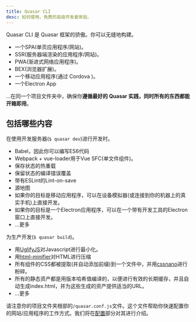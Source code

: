 ```yaml
---
title: Quasar CLI
desc: 如何使用，免费的高级开发者体验。
---
```


Quasar CLI 是 Quasar 框架的骄傲。你可以无缝地构建。

* 一个SPA(单页应用程序/网站)。
* SSR(服务器端渲染的应用程序/网站)。
* PWA(渐进式网络应用程序)。
* BEX(浏览器扩展)。
* 一个移动应用程序(通过 Cordova )。
* 一个Electron App

...在同一个项目文件夹中，确保你**遵循最好的 Quasar 实践，同时所有的东西都能开箱即用**。

<q-btn push no-caps color="brand-primary" ic-right=" launch" label="Install Quasar CLI" to="/quasar-cli/installation" class="q-mt-md" />

## 包括哪些内容

在使用开发服务器(`$ quasar dev`)进行开发时。

* Babel，因此你可以编写ES6代码
* Webpack + vue-loader用于Vue SFC(单文件组件)。
* 保存状态的热重载
* 保留状态的编译错误覆盖
* 带有ESLint的Lint-on-save
* 源地图
* 如果你的目标是移动应用程序，可以在设备模拟器(或连接到你的机器上的真实手机)上直接开发。
* 如果你的目标是一个Electron应用程序，可以在一个带有开发工具的Electron窗口上直接开发。
* ...更多

为生产开发(`$ quasar build`)。

* 用[UglifyJS](https://github.com/mishoo/UglifyJS2)对Javascript进行最小化。
* 用[html-minifier](https://github.com/kangax/html-minifier)对HTML进行压缩
* 所有组件的CSS都被提取(并自动添加前缀)到一个文件中，并用[cssnano](https://github.com/ben-eb/cssnano)进行粉碎。
* 所有的静态资产都是用版本哈希值编译的，以便进行有效的长期缓存，并且自动生成index.html，并为这些生成的资产提供适当的URL。
* ...更多

请注意你的项目文件夹根部的`/quasar.conf.js`文件。这个文件帮助你快速配置你的网站/应用程序的工作方式。我们将在[配置](/quasar-cli/quasar-conf-js)部分对其进行介绍。
